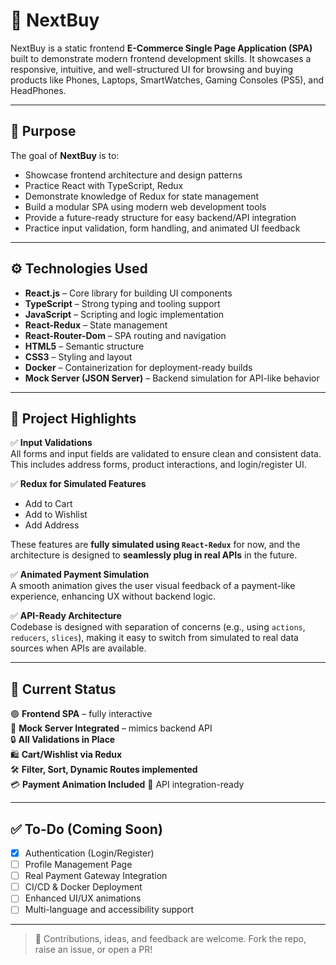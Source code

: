 # 🛒 NextBuy

NextBuy is a static frontend **E-Commerce Single Page Application (SPA)** built to demonstrate modern frontend development skills. It showcases a responsive, intuitive, and well-structured UI for browsing and buying products like Phones, Laptops, SmartWatches, Gaming Consoles (PS5), and HeadPhones.

---

## 📌 Purpose

The goal of **NextBuy** is to:
- Showcase frontend architecture and design patterns
- Practice React with TypeScript, Redux
- Demonstrate knowledge of Redux for state management
- Build a modular SPA using modern web development tools
- Provide a future-ready structure for easy backend/API integration
- Practice input validation, form handling, and animated UI feedback

---

## ⚙️ Technologies Used

- **React.js** – Core library for building UI components  
- **TypeScript** – Strong typing and tooling support  
- **JavaScript** – Scripting and logic implementation  
- **React-Redux** – State management  
- **React-Router-Dom** – SPA routing and navigation  
- **HTML5** – Semantic structure  
- **CSS3** – Styling and layout  
- **Docker** – Containerization for deployment-ready builds
- **Mock Server (JSON Server)** – Backend simulation for API-like behavior 

---
## 🚀 Project Highlights

✅ **Input Validations**  
All forms and input fields are validated to ensure clean and consistent data. This includes address forms, product interactions, and login/register UI.

✅ **Redux for Simulated Features**  
- Add to Cart  
- Add to Wishlist  
- Add Address  

These features are **fully simulated using `React-Redux`** for now, and the architecture is designed to **seamlessly plug in real APIs** in the future.

✅ **Animated Payment Simulation**  
A smooth animation gives the user visual feedback of a payment-like experience, enhancing UX without backend logic.

✅ **API-Ready Architecture**  
Codebase is designed with separation of concerns (e.g., using `actions`, `reducers`, `slices`), making it easy to switch from simulated to real data sources when APIs are available.

---
## 🧪 Current Status
🟢 **Frontend SPA** – fully interactive  
🔄 **Mock Server Integrated** – mimics backend API  
🔒 **All Validations in Place**  
🛍️ **Cart/Wishlist via Redux**  
🛠️ **Filter, Sort, Dynamic Routes implemented**  
💳 **Payment Animation Included**
🔄 API integration-ready 

---
## ✅ To-Do (Coming Soon)
- [x] Authentication (Login/Register)
- [ ] Profile Management Page
- [ ] Real Payment Gateway Integration
- [ ] CI/CD & Docker Deployment
- [ ] Enhanced UI/UX animations
- [ ] Multi-language and accessibility support

---
> 💬 Contributions, ideas, and feedback are welcome. Fork the repo, raise an issue, or open a PR!
